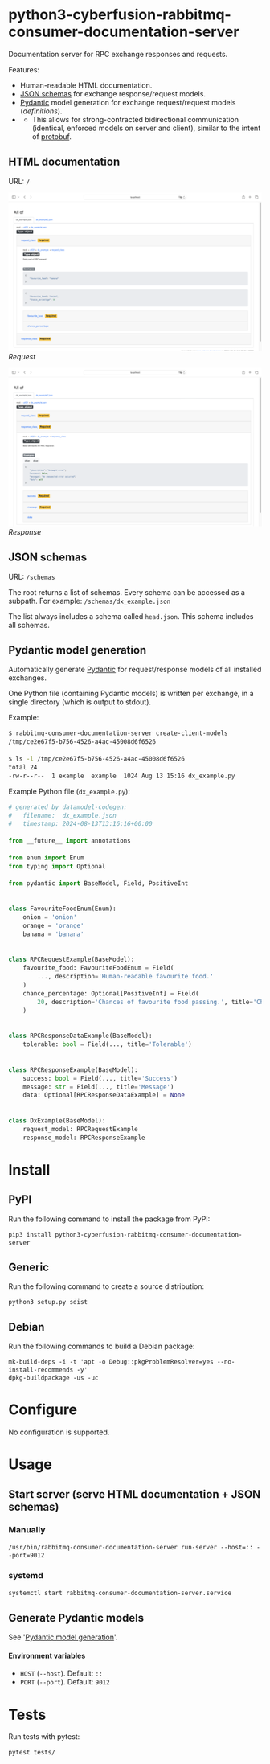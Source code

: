 # python3-cyberfusion-rabbitmq-consumer-documentation-server

Documentation server for RPC exchange responses and requests.

Features:

* Human-readable HTML documentation.
* [JSON schemas](https://json-schema.org/) for exchange response/request models.
* [Pydantic](https://docs.pydantic.dev/latest/) model generation for exchange request/request models (*definitions*).
* * This allows for strong-contracted bidirectional communication (identical, enforced models on server and client), similar to the intent of [protobuf](https://protobuf.dev/).

## HTML documentation

URL: `/`

![HTML documentation: request](assets/request.png)
*Request*

![HTML documentation: response](assets/response.png)
*Response*

## JSON schemas

URL: `/schemas`

The root returns a list of schemas. Every schema can be accessed as a subpath. For example: `/schemas/dx_example.json`

The list always includes a schema called `head.json`. This schema includes all schemas.

## Pydantic model generation

Automatically generate [Pydantic](https://docs.pydantic.dev/latest/) for request/response models of all installed exchanges.

One Python file (containing Pydantic models) is written per exchange, in a single directory (which is output to stdout).

Example:

```bash
$ rabbitmq-consumer-documentation-server create-client-models
/tmp/ce2e67f5-b756-4526-a4ac-45008d6f6526

$ ls -l /tmp/ce2e67f5-b756-4526-a4ac-45008d6f6526
total 24
-rw-r--r--  1 example  example  1024 Aug 13 15:16 dx_example.py
```

Example Python file (`dx_example.py`):

```python
# generated by datamodel-codegen:
#   filename:  dx_example.json
#   timestamp: 2024-08-13T13:16:16+00:00

from __future__ import annotations

from enum import Enum
from typing import Optional

from pydantic import BaseModel, Field, PositiveInt


class FavouriteFoodEnum(Enum):
    onion = 'onion'
    orange = 'orange'
    banana = 'banana'


class RPCRequestExample(BaseModel):
    favourite_food: FavouriteFoodEnum = Field(
        ..., description='Human-readable favourite food.'
    )
    chance_percentage: Optional[PositiveInt] = Field(
        20, description='Chances of favourite food passing.', title='Chance Percentage'
    )


class RPCResponseDataExample(BaseModel):
    tolerable: bool = Field(..., title='Tolerable')


class RPCResponseExample(BaseModel):
    success: bool = Field(..., title='Success')
    message: str = Field(..., title='Message')
    data: Optional[RPCResponseDataExample] = None


class DxExample(BaseModel):
    request_model: RPCRequestExample
    response_model: RPCResponseExample
```

# Install

## PyPI

Run the following command to install the package from PyPI:

    pip3 install python3-cyberfusion-rabbitmq-consumer-documentation-server

## Generic

Run the following command to create a source distribution:

    python3 setup.py sdist

## Debian

Run the following commands to build a Debian package:

    mk-build-deps -i -t 'apt -o Debug::pkgProblemResolver=yes --no-install-recommends -y'
    dpkg-buildpackage -us -uc

# Configure

No configuration is supported.

# Usage

## Start server (serve HTML documentation + JSON schemas)

### Manually

    /usr/bin/rabbitmq-consumer-documentation-server run-server --host=:: --port=9012

### systemd

    systemctl start rabbitmq-consumer-documentation-server.service

## Generate Pydantic models

See '[Pydantic model generation](#pydantic-model-generation)'.

#### Environment variables

* `HOST` (`--host`). Default: `::`
* `PORT` (`--port`). Default: `9012`

# Tests

Run tests with pytest:

    pytest tests/
